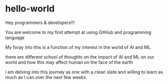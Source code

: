 # hello-world
Hey programmers & developers!!! 

You are welcome to my first attempt at using GitHub and programming language

My foray into this is a function of my interest in the world of AI and ML

there are different school of thoughts on the impact of AI and ML on our world and how this may affect human on the face of the earth

i am delving into this journey as one with a clean slate and willing to learn as much as I can over the next few weeks.
